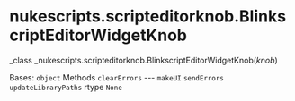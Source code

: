 # nukescripts.scripteditorknob.BlinkscriptEditorWidgetKnob
_class _nukescripts.scripteditorknob.BlinkscriptEditorWidgetKnob(_knob_)

Bases: `object`
Methods
`clearErrors` ---
`makeUI`
`sendErrors`
`updateLibraryPaths`
rtype
    `None`